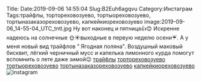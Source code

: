 Title:
Date:2019-09-06 14:55:04
Slug:B2Euh6agqvu
Category:Инстаграм
Tags:трайфлы, тортореховозуево, тортыореховозуево, тортыназаказореховозуево, капкейкиореховозуево
image:2019-09-06_14-55-04_UTC_tntl.jpg
Ну вот наконец и пятница👍😊
Искренне надеюсь на солнечные 🌞☀️выходные в первую неделю осени☔. А у меня новый вид трайфлов " Ягодная поляна". Воздушный маковый бисквит, лёгкий черничный мусс и капелька лимонного курда помогут вспомнить о лете даже зимой😉
[трайфлы]({tag}трайфлы) [тортореховозуево]({tag}тортореховозуево) [тортыореховозуево]({tag}тортыореховозуево) [тортыназаказореховозуево]({tag}тортыназаказореховозуево) [капкейкиореховозуево]({tag}капкейкиореховозуево)
![instagram]({attach}images/2019-09-06_14-55-04_UTC.jpg)
